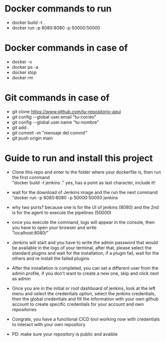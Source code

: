 # Docker commands to run <br>
- docker build -t <containerName> . <br>
- docker run -p 8080:8080 -p 50000:50000 <containerName> <br>

# Docker commands in case of
- docker -v <br>
- docker ps -a <br>
- docker stop <containerId> <br>
- docker rm <containerId> <br>

# Git commands in case of <br>
- git clone https://www.github.com/tu-repositorio-aqui <br>
- git config --global user.email "tu-correo" <br>
- git config --global user.name "tu-nombre" <br>
- git add . <br>
- git commit -m "mensaje del commit" <br>
- git push origin main <br>


# Guide to run and install this project

- Clone this repo and enter to the folder where your dockerfile is, then run the first command <br>
    "docker build -t jenkins ." yes, has a point as last character, include it!<br>
- wait for the download of Jenkins image and the run the next command <br>
    "docker run -p 8080:8080 -p 50000:50000 jenkins <br>
- why two ports? because one is for the UI of jenkins (8080) and the 2nd is for the agent to execute the pipelines (50000) <br>
- once you execute the command, logs will appear in the console, then you have to open your browser and write <br>
    "localhost:8080/" <br>
- Jenkins will start and you have to write the admin password that would be available in the logs of your terminal, after that, please select the standard plugins and wait for the installation, if a plugin fail, wait for the others and re install the failed plugins <br>
- After the installation is completed, you can set a different user from the admin profile, if you don't want to create a new one, skip and click next as admin <br>
- Once you are in the initial or root dashboard of jenkins, look at the left menu and select the credentials option, select the jenkins credentials, then the global credentials and fill the information with your own github account to create specific credentials for your account and own repositories <br>

- Congrats, you have a functional CICD tool working now with credentials to interact with your own repository
- PD: make sure your repository is public and avaible
